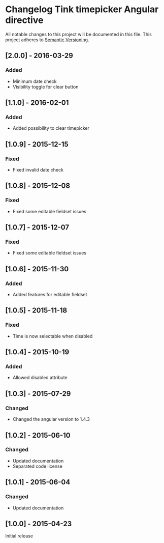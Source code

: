 # Changelog Tink timepicker Angular directive

All notable changes to this project will be documented in this file.
This project adheres to [Semantic Versioning](http://semver.org/).

<!--
## [Unreleased] - [unreleased]

### Added
### Changed
### Deprecated
### Removed
### Fixed
- Fixed entering time (when tabbed into control) should start with hours
### Security
-->


## [2.0.0] - 2016-03-29

### Added
- Minimum date check
- Visibility toggle for clear button



## [1.1.0] - 2016-02-01

### Added
- Added possibility to clear timepicker



## [1.0.9] - 2015-12-15

### Fixed
- Fixed invalid date check



## [1.0.8] - 2015-12-08

### Fixed
- Fixed some editable fieldset issues



## [1.0.7] - 2015-12-07

### Fixed
- Fixed some editable fieldset issues



## [1.0.6] - 2015-11-30

### Added
- Added features for editable fieldset



## [1.0.5] - 2015-11-18

### Fixed
- Time is now selectable when disabled



## [1.0.4] - 2015-10-19

### Added
- Allowed disabled attribute



## [1.0.3] - 2015-07-29

### Changed
- Changed the angular version to 1.4.3



## [1.0.2] - 2015-06-10

### Changed
- Updated documentation
- Separated code license



## [1.0.1] - 2015-06-04

### Changed
- Updated documentation



## [1.0.0] - 2015-04-23

Initial release
